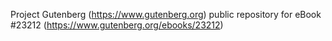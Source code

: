 Project Gutenberg (https://www.gutenberg.org) public repository for eBook #23212 (https://www.gutenberg.org/ebooks/23212)
